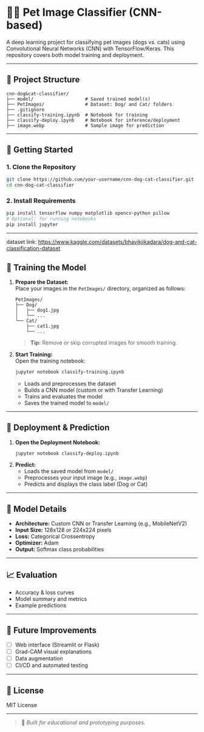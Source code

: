 # 🐶🐱 Pet Image Classifier (CNN-based)

A deep learning project for classifying pet images (dogs vs. cats) using Convolutional Neural Networks (CNN) with TensorFlow/Keras. This repository covers both model training and deployment.

---

## 📁 Project Structure

```
cnn-dog&cat-classifier/
├── model/                   # Saved trained model(s)
├── PetImages/               # Dataset: Dog/ and Cat/ folders
├── .gitignore
├── classify-training.ipynb  # Notebook for training
├── classify-deploy.ipynb    # Notebook for inference/deployment
├── image.webp               # Sample image for prediction
```

---

## 🚀 Getting Started

### 1. Clone the Repository

```bash
git clone https://github.com/your-username/cnn-dog-cat-classifier.git
cd cnn-dog-cat-classifier
```

### 2. Install Requirements

```bash
pip install tensorflow numpy matplotlib opencv-python pillow
# Optional: for running notebooks
pip install jupyter
```

---
dataset link: https://www.kaggle.com/datasets/bhavikjikadara/dog-and-cat-classification-dataset
## 🧠 Training the Model

1. **Prepare the Dataset:**  
   Place your images in the `PetImages/` directory, organized as follows:
   ```
   PetImages/
   ├── Dog/
   │   ├── dog1.jpg
   │   └── ...
   └── Cat/
       ├── cat1.jpg
       └── ...
   ```
   > **Tip:** Remove or skip corrupted images for smooth training.

2. **Start Training:**  
   Open the training notebook:
   ```bash
   jupyter notebook classify-training.ipynb
   ```
   - Loads and preprocesses the dataset
   - Builds a CNN model (custom or with Transfer Learning)
   - Trains and evaluates the model
   - Saves the trained model to `model/`

---

## 🤖 Deployment & Prediction

1. **Open the Deployment Notebook:**
   ```bash
   jupyter notebook classify-deploy.ipynb
   ```
2. **Predict:**  
   - Loads the saved model from `model/`
   - Preprocesses your input image (e.g., `image.webp`)
   - Predicts and displays the class label (Dog or Cat)

---

## 🧩 Model Details

- **Architecture:** Custom CNN or Transfer Learning (e.g., MobileNetV2)
- **Input Size:** 128x128 or 224x224 pixels
- **Loss:** Categorical Crossentropy
- **Optimizer:** Adam
- **Output:** Softmax class probabilities

---

## 📈 Evaluation

- Accuracy & loss curves
- Model summary and metrics
- Example predictions

---

## 🚧 Future Improvements

- [ ] Web interface (Streamlit or Flask)
- [ ] Grad-CAM visual explanations
- [ ] Data augmentation
- [ ] CI/CD and automated testing

---

## 📄 License

MIT License

---

> 🔗 *Built for educational and prototyping purposes.*
